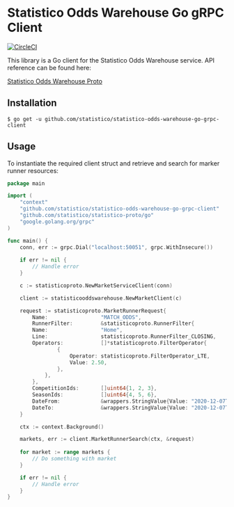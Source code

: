 # Statistico Odds Warehouse Go gRPC Client

[![CircleCI](https://circleci.com/gh/statistico/statistico-odds-warehouse-go-grpc-client/tree/main.svg?style=shield)](https://circleci.com/gh/statistico/statistico-betfair-go-client/tree/master)

This library is a Go client for the Statistico Odds Warehouse service. API reference can be found here:

[Statistico Odds Warehouse Proto](https://github.com/statistico/statistico-proto/blob/main/market.proto)

## Installation
```.env
$ go get -u github.com/statistico/statistico-odds-warehouse-go-grpc-client
```
## Usage
To instantiate the required client struct and retrieve and search for marker runner resources:
```go
package main

import (
    "context"
    "github.com/statistico/statistico-odds-warehouse-go-grpc-client"
    "github.com/statistico/statistico-proto/go"
    "google.golang.org/grpc"
)

func main() {
    conn, err := grpc.Dial("localhost:50051", grpc.WithInsecure())
    
    if err != nil {
        // Handle error
    }

    c := statisticoproto.NewMarketServiceClient(conn)

    client := statisticooddswarehouse.NewMarketClient(c)

    request := statisticoproto.MarketRunnerRequest{
        Name:                 "MATCH_ODDS",
        RunnerFilter:         &statisticoproto.RunnerFilter{
        Name:                 "Home",
        Line:                 statisticoproto.RunnerFilter_CLOSING,
        Operators:            []*statisticoproto.FilterOperator{
                {
                    Operator: statisticoproto.FilterOperator_LTE,
                    Value: 2.50,
                },
            },
        },
        CompetitionIds:       []uint64{1, 2, 3},
        SeasonIds:            []uint64{4, 5, 6},
        DateFrom:             &wrappers.StringValue{Value: "2020-12-07T12:00:00+00:00"},
        DateTo:               &wrappers.StringValue{Value: "2020-12-07T20:00:00+00:00"},
    }

    ctx := context.Background()

    markets, err := client.MarketRunnerSearch(ctx, &request)
    
    for market := range markets {
        // Do something with market   
    }

    if err != nil {
        // Handle error
    }
}
```